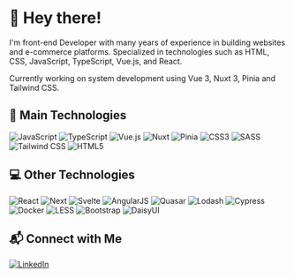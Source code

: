 # 👋 Hey there!

I'm front-end Developer with many years of experience in building websites and e-commerce platforms. Specialized in technologies such as HTML, CSS, JavaScript, TypeScript, Vue.js, and React.

Currently working on system development using Vue 3, Nuxt 3, Pinia and Tailwind CSS.  


## 🚀 Main Technologies  

![JavaScript](https://img.shields.io/badge/JavaScript-F7DF1E?style=for-the-badge&logo=javascript&logoColor=black)
![TypeScript](https://img.shields.io/badge/TypeScript-3178C6?style=for-the-badge&logo=typescript&logoColor=white)
![Vue.js](https://img.shields.io/badge/Vue-4FC08D?style=for-the-badge&logo=vue.js&logoColor=white)
![Nuxt](https://img.shields.io/badge/Nuxt-00DC82?style=for-the-badge&logo=nuxtdotjs&logoColor=white)
![Pinia](https://img.shields.io/badge/Pinia-FADA5E?style=for-the-badge&logo=pinia&logoColor=black)
![CSS3](https://img.shields.io/badge/CSS3-1572B6?style=for-the-badge&logo=css3&logoColor=white)
![SASS](https://img.shields.io/badge/SASS-CC6699?style=for-the-badge&logo=sass&logoColor=white)
![Tailwind CSS](https://img.shields.io/badge/Tailwind%20CSS-38B2AC?style=for-the-badge&logo=tailwindcss&logoColor=white)
![HTML5](https://img.shields.io/badge/HTML5-E34F26?style=for-the-badge&logo=html5&logoColor=white)


## 💻 Other Technologies  

![React](https://img.shields.io/badge/React-61DAFB?style=for-the-badge&logo=react&logoColor=black)
![Next](https://img.shields.io/badge/Next%20js-000000?style=for-the-badge&logo=nextdotjs&logoColor=white)
![Svelte](https://img.shields.io/badge/Svelte-FF3E00?style=for-the-badge&logo=svelte&logoColor=white)
![AngularJS](https://img.shields.io/badge/AngularJS-E23237?style=for-the-badge&logo=angularjs&logoColor=white)
![Quasar](https://img.shields.io/badge/Quasar-1976D2?style=for-the-badge&logo=quasar&logoColor=white)
![Lodash](https://img.shields.io/badge/Lodash-3492FF?style=for-the-badge&logo=lodash&logoColor=white)
![Cypress](https://img.shields.io/badge/Cypress-17202C?style=for-the-badge&logo=cypress&logoColor=white)
![Docker](https://img.shields.io/badge/Docker-2496ED?style=for-the-badge&logo=docker&logoColor=white)
![LESS](https://img.shields.io/badge/LESS-1D365D?style=for-the-badge&logo=less&logoColor=white)
![Bootstrap](https://img.shields.io/badge/Bootstrap-7952B3?style=for-the-badge&logo=bootstrap&logoColor=white)
![DaisyUI](https://img.shields.io/badge/DaisyUI-5A0EF8?style=for-the-badge&logo=daisyui&logoColor=white)


## 📬 Connect with Me  

[![LinkedIn](https://img.shields.io/badge/LinkedIn-0A66C2?style=for-the-badge&logo=linkedin&logoColor=0A66C2)](https://www.linkedin.com/in/eduardovecchia/)

